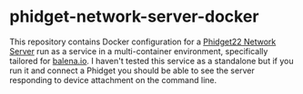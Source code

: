 # phidget-network-server-docker

This repository contains Docker configuration for a <a href="https://www.phidgets.com/docs/Phidget_Network_Server">Phidget22 Network Server</a> run as a service in a multi-container environment, specifically tailored for <a href="https://www.balena.io/">balena.io</a>. I haven't tested this service as a standalone but if you run it and connect a Phidget you should be able to see the server responding to device attachment on the command line.
